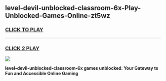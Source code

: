 
## level-devil-unblocked-classroom-6x-Play-Unblocked-Games-Online-zt5wz
<h3>
<a href="https://premium76.site?title=level-devil-unblocked-classroom-6x&ref=25A">CLICK TO PLAY</a></h3>
<hr>

<h3>
<a href="https://premium76.site?title=level-devil-unblocked-classroom-6x&ref=25A">CLICK 2 PLAY</a>
  
</h3>

<a href="https://premium76.site?title=level-devil-unblocked-classroom-6x&ref=25A"><img src="https://clearcache.store/games.png"></a>


**level-devil-unblocked-classroom-6x games unblocked: Your Gateway to Fun and Accessible Online Gaming**
